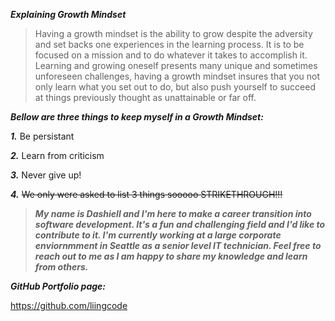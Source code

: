  ***Explaining Growth Mindset***

> Having a growth mindset is the ability to grow despite the adversity and set backs one experiences in the learning process. It is to be focused on a mission and to do whatever it takes to accomplish it. Learning and growing oneself presents many unique and sometimes unforeseen challenges, having a growth mindset insures that you not only learn what you set out to do, but also push yourself to succeed at things previously thought as unattainable or far off.  
 
***Bellow are three things to keep myself in a Growth Mindset:***

***1.*** Be persistant 

***2.*** Learn from criticism

***3.*** Never give up!

***4.*** ~~We only were asked to list 3 things sooooo STRIKETHROUGH!!!~~

>***My name is Dashiell and I'm here to make a career transition into software development. It's a fun and challenging field and I'd like to contribute to it. I'm currently working at a large corporate enviornmment in Seattle as a senior level IT technician. Feel free to reach out to me as I am happy to share my knowledge and learn from others.*** 

***GitHub Portfolio page:***

https://github.com/liingcode

